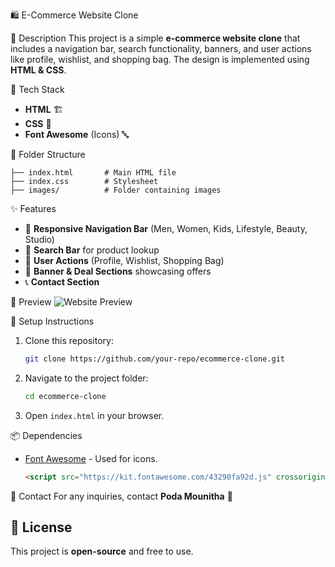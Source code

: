  🛍️ E-Commerce Website Clone

 📌 Description
This project is a simple **e-commerce website clone** that includes a navigation bar, search functionality, banners, and user actions like profile, wishlist, and shopping bag. The design is implemented using **HTML & CSS**.



 🎨 Tech Stack
- **HTML** 🏗️
- **CSS** 🎨
- **Font Awesome** (Icons) 🔤



 📂 Folder Structure
```
├── index.html       # Main HTML file
├── index.css        # Stylesheet
├── images/          # Folder containing images
```



 ✨ Features
- 🔹 **Responsive Navigation Bar** (Men, Women, Kids, Lifestyle, Beauty, Studio)
- 🔎 **Search Bar** for product lookup
- 🛒 **User Actions** (Profile, Wishlist, Shopping Bag)
- 🎉 **Banner & Deal Sections** showcasing offers
- 📞 **Contact Section**



 📸 Preview
![Website Preview](images/preview.png)



 🚀 Setup Instructions
1. Clone this repository:
   ```sh
   git clone https://github.com/your-repo/ecommerce-clone.git
   ```
2. Navigate to the project folder:
   ```sh
   cd ecommerce-clone
   ```
3. Open `index.html` in your browser.



 📦 Dependencies
- [Font Awesome](https://fontawesome.com/) - Used for icons.
  ```html
  <script src="https://kit.fontawesome.com/43290fa92d.js" crossorigin="anonymous"></script>
  ```


 📧 Contact
 For any inquiries, contact **Poda Mounitha** 📩


## 📜 License
This project is **open-source** and free to use.


